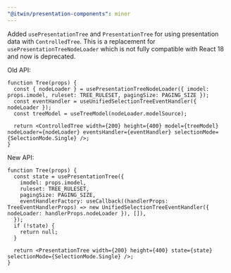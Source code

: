 ```yaml
---
"@itwin/presentation-components": minor
---
```


Added `usePresentationTree` and `PresentationTree` for using presentation data with `ControlledTree`. This is a replacement for `usePresentationTreeNodeLoader` which is not fully compatible with React 18 and now is deprecated.

Old API:

```tsx
function Tree(props) {
  const { nodeLoader } = usePresentationTreeNodeLoader({ imodel: props.imodel, ruleset: TREE_RULESET, pagingSize: PAGING_SIZE });
  const eventHandler = useUnifiedSelectionTreeEventHandler({ nodeLoader });
  const treeModel = useTreeModel(nodeLoader.modelSource);

  return <ControlledTree width={200} height={400} model={treeModel} nodeLoader={nodeLoader} eventsHandler={eventHandler} selectionMode={SelectionMode.Single} />;
}
```

New API:

```tsx
function Tree(props) {
  const state = usePresentationTree({
    imodel: props.imodel,
    ruleset: TREE_RULESET,
    pagingSize: PAGING_SIZE,
    eventHandlerFactory: useCallback((handlerProps: TreeEventHandlerProps) => new UnifiedSelectionTreeEventHandler({ nodeLoader: handlerProps.nodeLoader }), []),
  });
  if (!state) {
    return null;
  }

  return <PresentationTree width={200} height={400} state={state} selectionMode={SelectionMode.Single} />;
}
```
